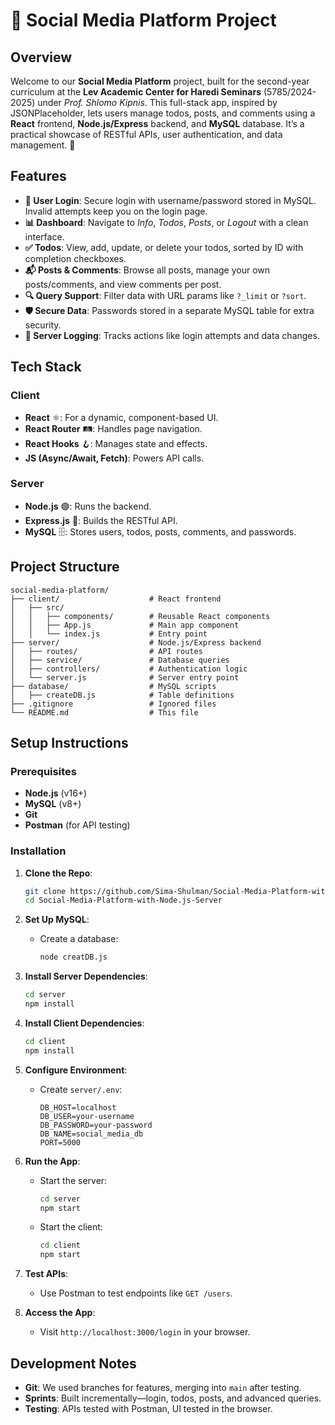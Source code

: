 # 📱 Social Media Platform Project

## Overview

Welcome to our **Social Media Platform** project, built for the second-year curriculum at the **Lev Academic Center for Haredi Seminars** (5785/2024-2025) under *Prof. Shlomo Kipnis*. This full-stack app, inspired by JSONPlaceholder, lets users manage todos, posts, and comments using a **React** frontend, **Node.js/Express** backend, and **MySQL** database. It’s a practical showcase of RESTful APIs, user authentication, and data management. 🚀

## Features

- **🔐 User Login**: Secure login with username/password stored in MySQL. Invalid attempts keep you on the login page.
- **📊 Dashboard**: Navigate to *Info*, *Todos*, *Posts*, or *Logout* with a clean interface.
- **✅ Todos**: View, add, update, or delete your todos, sorted by ID with completion checkboxes.
- **📬 Posts & Comments**: Browse all posts, manage your own posts/comments, and view comments per post.
- **🔍 Query Support**: Filter data with URL params like `?_limit` or `?sort`.
- **🛡️ Secure Data**: Passwords stored in a separate MySQL table for extra security.
- **📝 Server Logging**: Tracks actions like login attempts and data changes.

## Tech Stack

### Client

- **React** ⚛️: For a dynamic, component-based UI.
- **React Router** 🛤️: Handles page navigation.
- **React Hooks** 🪝: Manages state and effects.
- **JS (Async/Await, Fetch)**: Powers API calls.

### Server

- **Node.js** 🟢: Runs the backend.
- **Express.js** 📡: Builds the RESTful API.
- **MySQL** 🗄️: Stores users, todos, posts, comments, and passwords.

## Project Structure

```
social-media-platform/
├── client/                    # React frontend
│   ├── src/
│   │   ├── components/        # Reusable React components
│   │   ├── App.js             # Main app component
│   │   └── index.js           # Entry point
├── server/                    # Node.js/Express backend
│   ├── routes/                # API routes
│   ├── service/               # Database queries
│   ├── controllers/           # Authentication logic
│   └── server.js              # Server entry point
├── database/                  # MySQL scripts
│   ├── createDB.js            # Table definitions
├── .gitignore                 # Ignored files
└── README.md                  # This file
```

## Setup Instructions

### Prerequisites

- **Node.js** (v16+)
- **MySQL** (v8+)
- **Git**
- **Postman** (for API testing)

### Installation

1. **Clone the Repo**:

   ```bash
   git clone https://github.com/Sima-Shulman/Social-Media-Platform-with-Node.js-Server.git
   cd Social-Media-Platform-with-Node.js-Server
   ```

2. **Set Up MySQL**:

   - Create a database:

     ```bash
     node creatDB.js
     ```

3. **Install Server Dependencies**:

   ```bash
   cd server
   npm install
   ```

4. **Install Client Dependencies**:

   ```bash
   cd client
   npm install
   ```

5. **Configure Environment**:

   - Create `server/.env`:

     ```
     DB_HOST=localhost
     DB_USER=your-username
     DB_PASSWORD=your-password
     DB_NAME=social_media_db
     PORT=5000
     ```

6. **Run the App**:

   - Start the server:

     ```bash
     cd server
     npm start
     ```
   - Start the client:

     ```bash
     cd client
     npm start
     ```

7. **Test APIs**:

   - Use Postman to test endpoints like `GET /users`.

8. **Access the App**:

   - Visit `http://localhost:3000/login` in your browser.

## Development Notes

- **Git**: We used branches for features, merging into `main` after testing.
- **Sprints**: Built incrementally—login, todos, posts, and advanced queries.
- **Testing**: APIs tested with Postman, UI tested in the browser.
